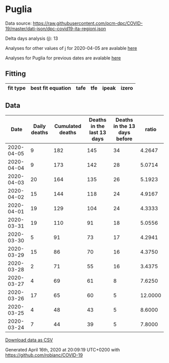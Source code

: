 # Puglia

Data source: https://raw.githubusercontent.com/pcm-dpc/COVID-19/master/dati-json/dpc-covid19-ita-regioni.json

Delta days analysis (j): 13

Analyses for other values of j for 2020-04-05 are avalable [here](../2020-04-05/README.md)

Analyses for Puglia for previous dates are avalable [here](../README.md)

## Fitting 
|fit type|best fit equation|tafe|tfe|ipeak|izero|
|-------|-----|--------|------|---|---|

## Data
|Date|Daily deaths|Cumulated deaths|Deaths in the last 13 days|Deaths in the 13 days before|ratio|
|----|----------|-----------|-------|--------------------|-----|
|2020-04-05|9|182|145|34|4.2647|
|2020-04-04|9|173|142|28|5.0714|
|2020-04-03|20|164|135|26|5.1923|
|2020-04-02|15|144|118|24|4.9167|
|2020-04-01|19|129|104|24|4.3333|
|2020-03-31|19|110|91|18|5.0556|
|2020-03-30|5|91|73|17|4.2941|
|2020-03-29|15|86|70|16|4.3750|
|2020-03-28|2|71|55|16|3.4375|
|2020-03-27|4|69|61|8|7.6250|
|2020-03-26|17|65|60|5|12.0000|
|2020-03-25|4|48|43|5|8.6000|
|2020-03-24|7|44|39|5|7.8000|

[Download data as CSV](COVID-19_puglia_j13_2020-04-05.csv)

Generated April 16th, 2020 at 20:09:19 UTC+0200 with https://github.com/robianc/COVID-19
